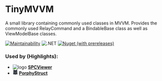 # TinyMVVM
A small library containing commonly used classes in MVVM. 
Provides the commonly used RelayCommand and a BindableBase class  as well as ViewModelBase classes.

[![Maintainability](https://api.codeclimate.com/v1/badges/5e37dfba8e0c43a8e61a/maintainability)](https://codeclimate.com/github/JensKrumsieck/TinyMVVM/maintainability)
![.NET](https://github.com/JensKrumsieck/TinyMVVM/workflows/.NET/badge.svg)
[![Nuget (with prereleases)](https://img.shields.io/nuget/vpre/JensKrumsieck.TinyMVVM)](https://www.nuget.org/packages/JensKrumsieck.TinyMVVM/)

### Used by (Highlights):
* <img src="https://raw.githubusercontent.com/JensKrumsieck/SPCViewer/chemsharp/.github/spc.png" alt="logo" height="16"/>  **[SPCViewer](https://github.com/JensKrumsieck/SPCViewer)**
*  <img src="https://github.com/JensKrumsieck/PorphyStruct/blob/master/PorphyStruct.WPF/Resources/porphystruct.png" alt="logo" height="16"/>  **[PorphyStruct](https://github.com/JensKrumsieck/PorphyStruct)**
